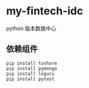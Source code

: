# my-fintech-idc
python 版本数据中心

## 依赖组件
```
pip install tushare
pip install pymongo
pip install loguru
pip install pytest
```